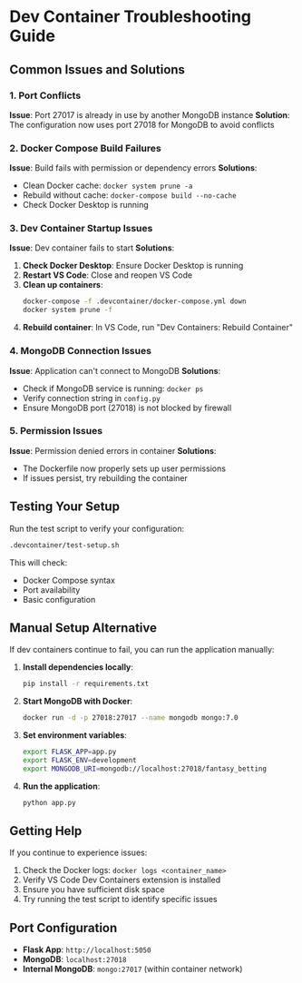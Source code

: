 # Dev Container Troubleshooting Guide

## Common Issues and Solutions

### 1. Port Conflicts

**Issue**: Port 27017 is already in use by another MongoDB instance
**Solution**: The configuration now uses port 27018 for MongoDB to avoid conflicts

### 2. Docker Compose Build Failures

**Issue**: Build fails with permission or dependency errors
**Solutions**:

- Clean Docker cache: `docker system prune -a`
- Rebuild without cache: `docker-compose build --no-cache`
- Check Docker Desktop is running

### 3. Dev Container Startup Issues

**Issue**: Dev container fails to start
**Solutions**:

1. **Check Docker Desktop**: Ensure Docker Desktop is running
2. **Restart VS Code**: Close and reopen VS Code
3. **Clean up containers**:
   ```bash
   docker-compose -f .devcontainer/docker-compose.yml down
   docker system prune -f
   ```
4. **Rebuild container**: In VS Code, run "Dev Containers: Rebuild Container"

### 4. MongoDB Connection Issues

**Issue**: Application can't connect to MongoDB
**Solutions**:

- Check if MongoDB service is running: `docker ps`
- Verify connection string in `config.py`
- Ensure MongoDB port (27018) is not blocked by firewall

### 5. Permission Issues

**Issue**: Permission denied errors in container
**Solutions**:

- The Dockerfile now properly sets up user permissions
- If issues persist, try rebuilding the container

## Testing Your Setup

Run the test script to verify your configuration:

```bash
.devcontainer/test-setup.sh
```

This will check:

- Docker Compose syntax
- Port availability
- Basic configuration

## Manual Setup Alternative

If dev containers continue to fail, you can run the application manually:

1. **Install dependencies locally**:

   ```bash
   pip install -r requirements.txt
   ```

2. **Start MongoDB with Docker**:

   ```bash
   docker run -d -p 27018:27017 --name mongodb mongo:7.0
   ```

3. **Set environment variables**:

   ```bash
   export FLASK_APP=app.py
   export FLASK_ENV=development
   export MONGODB_URI=mongodb://localhost:27018/fantasy_betting
   ```

4. **Run the application**:
   ```bash
   python app.py
   ```

## Getting Help

If you continue to experience issues:

1. Check the Docker logs: `docker logs <container_name>`
2. Verify VS Code Dev Containers extension is installed
3. Ensure you have sufficient disk space
4. Try running the test script to identify specific issues

## Port Configuration

- **Flask App**: `http://localhost:5050`
- **MongoDB**: `localhost:27018`
- **Internal MongoDB**: `mongo:27017` (within container network)
